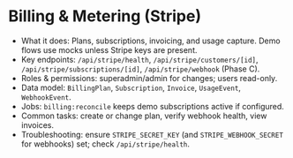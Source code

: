 # Billing & Metering (Stripe)

- What it does: Plans, subscriptions, invoicing, and usage capture. Demo flows use mocks unless Stripe keys are present.
- Key endpoints: `/api/stripe/health`, `/api/stripe/customers/[id]`, `/api/stripe/subscriptions/[id]`, `/api/stripe/webhook` (Phase C).
- Roles & permissions: superadmin/admin for changes; users read-only.
- Data model: `BillingPlan`, `Subscription`, `Invoice`, `UsageEvent`, `WebhookEvent`.
- Jobs: `billing:reconcile` keeps demo subscriptions active if configured.
- Common tasks: create or change plan, verify webhook health, view invoices.
- Troubleshooting: ensure `STRIPE_SECRET_KEY` (and `STRIPE_WEBHOOK_SECRET` for webhooks) set; check `/api/stripe/health`.
